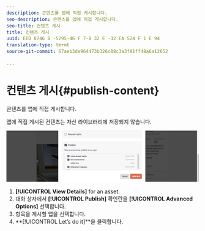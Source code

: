 ```yaml
---
description: 콘텐츠를 앱에 직접 게시합니다.
seo-description: 콘텐츠를 앱에 직접 게시합니다.
seo-title: 컨텐츠 게시
title: 컨텐츠 게시
uuid: EED 0746 B -5295-46 F 7-B 32 E -32 EA 524 F 1 E 94
translation-type: tm+mt
source-git-commit: 67aeb3de964473b326c88c3a3f81ff48a6a12652

---
```



# 컨텐츠 게시{#publish-content}

콘텐츠를 앱에 직접 게시합니다.

앱에 직접 게시된 컨텐츠는 자산 라이브러리에 저장되지 않습니다.

![](assets/DiscoverViewDetailsPublish-1024x272.png)

1. **[!UICONTROL View Details]** for an asset.
1. 대화 상자에서 **[!UICONTROL Publish]** 확인란을 **[!UICONTROL Advanced Options]** 선택합니다.
1. 항목을 게시할 앱을 선택합니다.
1. **[!UICONTROL Let’s do it]**을 클릭합니다.
